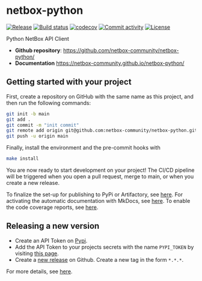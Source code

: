 # netbox-python

[![Release](https://img.shields.io/github/v/release/netbox-community/netbox-python)](https://img.shields.io/github/v/release/netbox-community/netbox-python)
[![Build status](https://img.shields.io/github/actions/workflow/status/netbox-community/netbox-python/main.yml?branch=main)](https://github.com/netbox-community/netbox-python/actions/workflows/main.yml?query=branch%3Amain)
[![codecov](https://codecov.io/gh/netbox-community/netbox-python/branch/main/graph/badge.svg)](https://codecov.io/gh/netbox-community/netbox-python)
[![Commit activity](https://img.shields.io/github/commit-activity/m/netbox-community/netbox-python)](https://img.shields.io/github/commit-activity/m/netbox-community/netbox-python)
[![License](https://img.shields.io/github/license/netbox-community/netbox-python)](https://img.shields.io/github/license/netbox-community/netbox-python)

Python NetBox API Client

- **Github repository**: <https://github.com/netbox-community/netbox-python/>
- **Documentation** <https://netbox-community.github.io/netbox-python/>

## Getting started with your project

First, create a repository on GitHub with the same name as this project, and then run the following commands:

``` bash
git init -b main
git add .
git commit -m "init commit"
git remote add origin git@github.com:netbox-community/netbox-python.git
git push -u origin main
```

Finally, install the environment and the pre-commit hooks with 

```bash
make install
```

You are now ready to start development on your project! The CI/CD
pipeline will be triggered when you open a pull request, merge to main,
or when you create a new release.

To finalize the set-up for publishing to PyPi or Artifactory, see
[here](https://fpgmaas.github.io/cookiecutter-poetry/features/publishing/#set-up-for-pypi).
For activating the automatic documentation with MkDocs, see
[here](https://fpgmaas.github.io/cookiecutter-poetry/features/mkdocs/#enabling-the-documentation-on-github).
To enable the code coverage reports, see [here](https://fpgmaas.github.io/cookiecutter-poetry/features/codecov/).

## Releasing a new version

- Create an API Token on [Pypi](https://pypi.org/).
- Add the API Token to your projects secrets with the name `PYPI_TOKEN` by visiting 
[this page](https://github.com/netbox-community/netbox-python/settings/secrets/actions/new).
- Create a [new release](https://github.com/netbox-community/netbox-python/releases/new) on Github. 
Create a new tag in the form ``*.*.*``.

For more details, see [here](https://fpgmaas.github.io/cookiecutter-poetry/features/cicd/#how-to-trigger-a-release).

